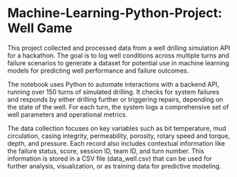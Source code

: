 # Machine-Learning-Python-Project: Well Game

This project collected and processed data from a well drilling simulation API for a hackathon. The goal is to log well conditions across multiple turns and failure scenarios to generate a dataset for potential use in machine learning models for predicting well performance and failure outcomes.

The notebook uses Python to automate interactions with a backend API, running over 150 turns of simulated drilling. It checks for system failures and responds by either drilling further or triggering repairs, depending on the state of the well. For each turn, the system logs a comprehensive set of well parameters and operational metrics.

The data collection focuses on key variables such as bit temperature, mud circulation, casing integrity, permeability, porosity, rotary speed and torque, depth, and pressure. Each record also includes contextual information like the failure status, score, session ID, team ID, and turn number. This information is stored in a CSV file (data_well.csv) that can be used for further analysis, visualization, or as training data for predictive modeling.
